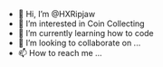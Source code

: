 - 👋 Hi, I’m @HXRipjaw
- 👀 I’m interested in Coin Collecting
- 🌱 I’m currently learning how to code
- 💞️ I’m looking to collaborate on ...
- 📫 How to reach me ...

<!---
HXRipjaw/HXRipjaw is a ✨ special ✨ repository because its `README.md` (this file) appears on your GitHub profile.
You can click the Preview link to take a look at your changes.
--->
